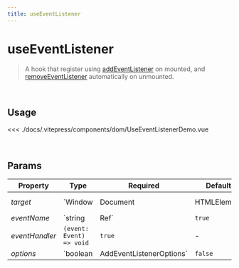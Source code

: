 ```yaml
---
title: useEventListener
---
```


# useEventListener

> A hook that register using [addEventListener](https://developer.mozilla.org/en-US/docs/Web/API/EventTarget/addEventListener) on mounted, and [removeEventListener](https://developer.mozilla.org/en-US/docs/Web/API/EventTarget/removeEventListener) automatically on unmounted.

<br />

## Usage

<script>
import UseEventListenerDemo from '../.vitepress/components/dom/UseEventListenerDemo.vue'

export default {
  components: {
    UseEventListenerDemo
  }
}
</script>
<div id="UseEventListenerDemo" class="container">
  <UseEventListenerDemo />
</div>

<<< ./docs/.vitepress/components/dom/UseEventListenerDemo.vue

<br />

## Params

| Property       | Type                     | Required                 | Default     | Description       |
| -------------- | ------------------------ | ------------------------ | ----------- | ----------------- |
| _target_       | `Window                  | Document                 | HTMLElement | () => HTMLElement | Ref<HTMLElement>` | `false` | `window` | execution handler target |
| _eventName_    | `string                  | Ref<string>`             | `true`      | -`                | event trigger |
| _eventHandler_ | `(event: Event) => void` | `true`                   | -           | handler function  |
| _options_      | `boolean                 | AddEventListenerOptions` | `false`     | `false`           | an options object specifies characteristics about the event listener |
